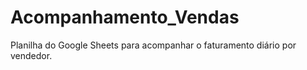 # Acompanhamento_Vendas
Planilha do Google Sheets para acompanhar o faturamento diário por vendedor.
